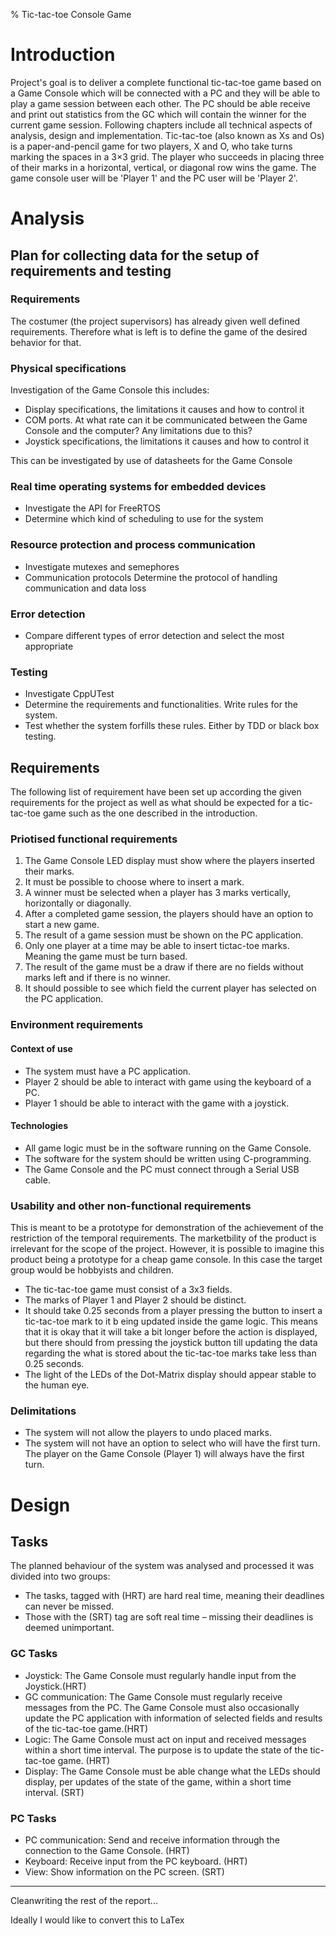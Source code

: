 % Tic-tac-toe Console Game

# Introduction

Project's goal is to deliver a complete functional tic-tac-toe game based on a Game Console
which will be connected with a PC and they will be able to play a game session between
each other. The PC should be able receive and print out statistics from the GC
which will contain the winner for the current game session.
Following chapters include all technical aspects of analysis, design and implementation.
Tic-tac-toe (also known as Xs and Os) is a paper-and-pencil game for two players, X and
O, who take turns marking the spaces in a 3×3 grid. The player who succeeds in placing
three of their marks in a horizontal, vertical, or diagonal row wins the game.
The game console user will be 'Player 1' and the PC user will be 'Player 2'.

# Analysis

## Plan for collecting data for the setup of requirements and testing
### Requirements
The costumer (the project supervisors) has already given well defined
requirements. Therefore what is left is to define the game of the desired behavior for
that.

### Physical specifications
Investigation of the Game Console this includes:

* Display specifications, the limitations it causes and how to control it
* COM ports. At what rate can it be communicated between the Game Console
and the computer? Any limitations due to this?
* Joystick specifications, the limitations it causes and how to control it

This can be investigated by use of datasheets for the Game Console

### Real time operating systems for embedded devices
* Investigate the API for FreeRTOS
* Determine which kind of scheduling to use for the system

### Resource protection and process communication
* Investigate mutexes and semephores
* Communication protocols Determine the protocol of handling communication and data
loss

### Error detection
* Compare different types of error detection and select the most appropriate

### Testing
* Investigate CppUTest
* Determine the requirements and functionalities. Write rules for the system.
* Test whether the system forfills these rules. Either by TDD or black box testing.

## Requirements
The following list of requirement have been set up according the given requirements for
the project as well as what should be expected for a tic-tac-toe game such as the one
described in the introduction.

### Priotised functional requirements
1. The Game Console LED display must show where the players inserted their marks.
2. It must be possible to choose where to insert a mark.
3. A winner must be selected when a player has 3 marks vertically, horizontally or diagonally.
4. After a completed game session, the players should have an option to start a new game.
5. The result of a game session must be shown on the PC application.
6. Only one player at a time may be able to insert tictac-toe marks. Meaning the game must be
turn based.
7. The result of the game must be a draw if there are no fields without marks left and if there is no
winner.
8. It should possible to see which field the current player has selected on the PC application.

### Environment requirements
#### Context of use
* The system must have a PC application.
* Player 2 should be able to interact with game using the keyboard of a PC.
* Player 1 should be able to interact with the game with a joystick.
#### Technologies
* All game logic must be in the software running on the Game Console.
* The software for the system should be written using C-programming. 
* The Game Console and the PC must connect through a Serial USB cable.

### Usability and other non-functional requirements
This is meant to be a prototype for demonstration of the achievement of the restriction of the temporal
requirements. The marketbility of the product is irrelevant for the scope of the project. However, it is
possible to imagine this product being a prototype for a cheap game console. In this case the target
group would be hobbyists and children.

* The tic-tac-toe game must consist of a 3x3 fields.
* The marks of Player 1 and Player 2 should be distinct.
* It should take 0.25 seconds from a player pressing the button to insert a tic-tac-toe mark to it b
eing updated inside the game logic. This means that it is okay that it will take a bit longer
before the action is displayed, but there should from pressing the joystick button till updating
the data regarding the what is stored about the tic-tac-toe marks take less than 0.25 seconds.
* The light of the LEDs of the Dot-Matrix display should appear stable to the human eye.

### Delimitations
* The system will not allow the players to undo placed marks.
* The system will not have an option to select who will have the first turn. The player on the
Game Console (Player 1) will always have the first turn.

# Design
## Tasks
The planned behaviour of the system was analysed and processed it was divided into two groups: 
* The tasks, tagged with (HRT) are hard real time, meaning their deadlines can never be
 missed. 
* Those with the (SRT) tag are soft real time – missing their deadlines is deemed unimportant.

### GC Tasks
* Joystick: The Game Console must regularly handle input from the Joystick.(HRT)
* GC communication: The Game Console must regularly receive messages from the PC.
The Game Console must also occasionally update the PC application with
information of selected fields and results of the tic-tac-toe game.(HRT)
* Logic: The Game Console must act on input and received messages within a short
time interval. The purpose is to update the state of the tic-tac-toe game. (HRT)
* Display: The Game Console must be able change what the LEDs should display, per
updates of the state of the game, within a short time interval. (SRT) 

### PC Tasks
* PC communication: Send and receive information through the connection to the
Game Console. (HRT)
* Keyboard: Receive input from the PC keyboard. (HRT)
* View: Show information on the PC screen. (SRT)

---

Cleanwriting the rest of the report...

Ideally I would like to convert this to LaTex
